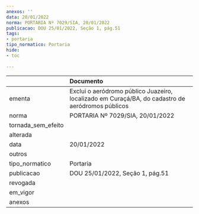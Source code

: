 ```yaml
---
anexos: ''
data: 20/01/2022
norma: PORTARIA Nº 7029/SIA, 20/01/2022
publicacao: DOU 25/01/2022, Seção 1, pág.51
tags:
- portaria
tipo_normatico: Portaria
hide: 
- toc 
 
---
```


|                    | Documento                                                                                        |
|:-------------------|:-------------------------------------------------------------------------------------------------|
| ementa             | Exclui o aeródromo público Juazeiro, localizado em Curaçá/BA, do cadastro de aeródromos públicos |
| norma              | PORTARIA Nº 7029/SIA, 20/01/2022                                                                 |
| tornada_sem_efeito |                                                                                                  |
| alterada           |                                                                                                  |
| data               | 20/01/2022                                                                                       |
| outros             |                                                                                                  |
| tipo_normatico     | Portaria                                                                                         |
| publicacao         | DOU 25/01/2022, Seção 1, pág.51                                                                  |
| revogada           |                                                                                                  |
| em_vigor           |                                                                                                  |
| anexos             |                                                                                                  |